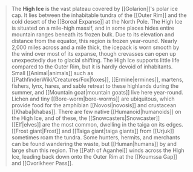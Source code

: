 > The **High Ice** is the vast plateau covered by [[Golarion]]'s polar ice cap. It lies between the inhabitable tundra of the [[Outer Rim]] and the cold desert of the [[Boreal Expanse]] at the North Pole. The High Ice is situated on a mile-high massif, and in some places hides entire mountain ranges beneath its frozen bulk. Due to its elevation and distance from the equator, this region is frozen year-round. Nearly 2,000 miles across and a mile thick, the icepack is worn smooth by the wind over most of its expanse, though crevasses can open up unexpectedly due to glacial shifting.
> The High Ice supports little life compared to the Outer Rim, but it is hardly devoid of inhabitants. Small [[Animal|animals]] such as [[PathfinderWiki/Creatures/Fox|foxes]], [[Ermine|ermines]], martens, fishers, lynx, hares, and sable retreat to these highlands during the summer, and [[Mountain goat|mountain goats]] live here year-round. Lichen and tiny [[Bore-worm|bore-worms]] are ubiquitous, which provide food for the amphibian [[Novosi|novosis]] and crustacean [[Khaba|khabas]].
> There are few native [[Humanoid|humanoids]] on the High Ice, and of these, the [[Snowcasters|Snowcaster]] [[Elf|elves]] are the most common, dwelling in the taiga on its edges. [[Frost giant|Frost]] and [[Taiga giant|taiga giants]] from [[Urjuk]] sometimes roam the tundra. Some hunters, hermits, and merchants can be found wandering the waste, but [[Human|humans]] by and large shun this region. The [[Path of Aganhei]] winds across the High Ice, leading back down onto the Outer Rim at the [[Koumssa Gap]] and [[Ovorikheer Pass]].







